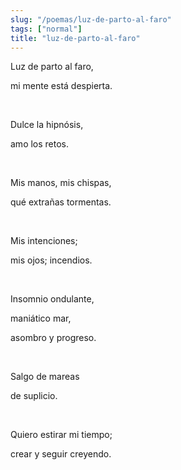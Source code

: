 ```yaml
---
slug: "/poemas/luz-de-parto-al-faro"
tags: ["normal"]
title: "luz-de-parto-al-faro"
---
```

Luz de parto al faro,

mi mente está despierta.

&nbsp;

Dulce la hipnósis,

amo los retos.

&nbsp;

Mis manos, mis chispas,

qué extrañas tormentas.

&nbsp;

Mis intenciones;

mis ojos; incendios.

&nbsp;

Insomnio ondulante,

maniático mar,

asombro y progreso.

&nbsp;

Salgo de mareas

de suplicio.

&nbsp;

Quiero estirar mi tiempo;

crear y seguir creyendo.